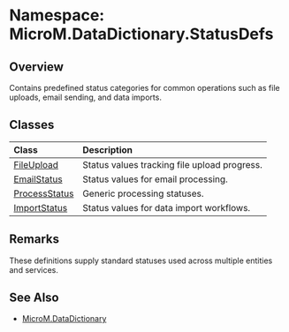 # Namespace: MicroM.DataDictionary.StatusDefs

## Overview
Contains predefined status categories for common operations such as file uploads, email sending, and data imports.

## Classes
| Class | Description |
|:--|:--|
| [FileUpload](FileUpload.md) | Status values tracking file upload progress. |
| [EmailStatus](EmailStatus.md) | Status values for email processing. |
| [ProcessStatus](ProcessStatus.md) | Generic processing statuses. |
| [ImportStatus](ImportStatus.md) | Status values for data import workflows. |

## Remarks
These definitions supply standard statuses used across multiple entities and services.

## See Also
- [MicroM.DataDictionary](../MicroM.DataDictionary/index.md)
